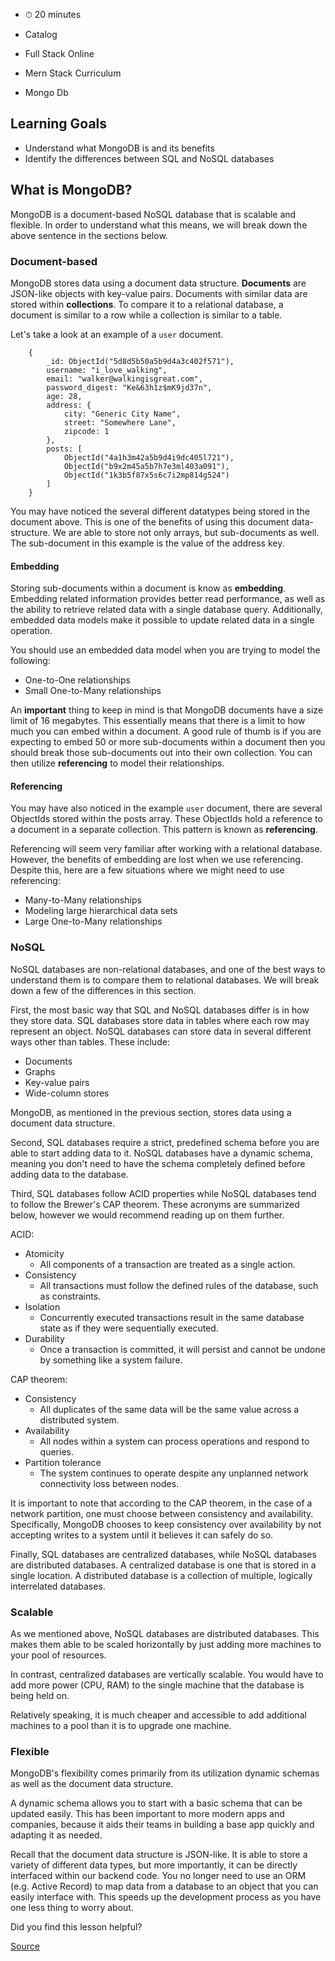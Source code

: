 

- ⏱ 20 minutes

- Catalog
- Full Stack Online
- Mern Stack Curriculum
- Mongo Db

## Learning Goals

- Understand what MongoDB is and its benefits
- Identify the differences between SQL and NoSQL databases

## What is MongoDB?

MongoDB is a document-based NoSQL database that is scalable and flexible. In order to understand what this means, we will break down the above sentence in the sections below.

### Document-based

MongoDB stores data using a document data structure. **Documents** are JSON-like objects with key-value pairs. Documents with similar data are stored within **collections**. To compare it to a relational database, a document is similar to a row while a collection is similar to a table.

Let's take a look at an example of a `user` document.

        {
            _id: ObjectId("5d8d5b50a5b9d4a3c402f571"),
            username: "i_love_walking",
            email: "walker@walkingisgreat.com",
            password_digest: "Ke&63h1z$mK9jd37n",
            age: 28,
            address: {
                city: "Generic City Name",
                street: "Somewhere Lane",
                zipcode: 1
            },
            posts: [
                ObjectId("4a1h3m42a5b9d4i9dc405l721"),
                ObjectId("b9x2m45a5b7h7e3ml403a091"),
                ObjectId("1k3b5f87x5s6c7i2mp814g524")
            ]
        }

You may have noticed the several different datatypes being stored in the document above. This is one of the benefits of using this document data-structure. We are able to store not only arrays, but sub-documents as well. The sub-document in this example is the value of the address key.

#### Embedding

Storing sub-documents within a document is know as **embedding**. Embedding related information provides better read performance, as well as the ability to retrieve related data with a single database query. Additionally, embedded data models make it possible to update related data in a single operation.

You should use an embedded data model when you are trying to model the following:

- One-to-One relationships
- Small One-to-Many relationships

An **important** thing to keep in mind is that MongoDB documents have a size limit of 16 megabytes. This essentially means that there is a limit to how much you can embed within a document. A good rule of thumb is if you are expecting to embed 50 or more sub-documents within a document then you should break those sub-documents out into their own collection. You can then utilize **referencing** to model their relationships.

#### Referencing

You may have also noticed in the example `user` document, there are several ObjectIds stored within the posts array. These ObjectIds hold a reference to a document in a separate collection. This pattern is known as **referencing**.

Referencing will seem very familiar after working with a relational database. However, the benefits of embedding are lost when we use referencing. Despite this, here are a few situations where we might need to use referencing:

- Many-to-Many relationships
- Modeling large hierarchical data sets
- Large One-to-Many relationships

### NoSQL

NoSQL databases are non-relational databases, and one of the best ways to understand them is to compare them to relational databases. We will break down a few of the differences in this section.

First, the most basic way that SQL and NoSQL databases differ is in how they store data. SQL databases store data in tables where each row may represent an object. NoSQL databases can store data in several different ways other than tables. These include:

- Documents
- Graphs
- Key-value pairs
- Wide-column stores

MongoDB, as mentioned in the previous section, stores data using a document data structure.

Second, SQL databases require a strict, predefined schema before you are able to start adding data to it. NoSQL databases have a dynamic schema, meaning you don't need to have the schema completely defined before adding data to the database.

Third, SQL databases follow ACID properties while NoSQL databases tend to follow the Brewer's CAP theorem. These acronyms are summarized below, however we would recommend reading up on them further.

ACID:

- Atomicity
  - All components of a transaction are treated as a single action.
- Consistency
  - All transactions must follow the defined rules of the database, such as constraints.
- Isolation
  - Concurrently executed transactions result in the same database state as if they were sequentially executed.
- Durability
  - Once a transaction is committed, it will persist and cannot be undone by something like a system failure.

CAP theorem:

- Consistency
  - All duplicates of the same data will be the same value across a distributed system.
- Availability
  - All nodes within a system can process operations and respond to queries.
- Partition tolerance
  - The system continues to operate despite any unplanned network connectivity loss between nodes.

It is important to note that according to the CAP theorem, in the case of a network partition, one must choose between consistency and availability. Specifically, MongoDB chooses to keep consistency over availability by not accepting writes to a system until it believes it can safely do so.

Finally, SQL databases are centralized databases, while NoSQL databases are distributed databases. A centralized database is one that is stored in a single location. A distributed database is a collection of multiple, logically interrelated databases.

### Scalable

As we mentioned above, NoSQL databases are distributed databases. This makes them able to be scaled horizontally by just adding more machines to your pool of resources.

In contrast, centralized databases are vertically scalable. You would have to add more power (CPU, RAM) to the single machine that the database is being held on.

Relatively speaking, it is much cheaper and accessible to add additional machines to a pool than it is to upgrade one machine.

### Flexible

MongoDB's flexibility comes primarily from its utilization dynamic schemas as well as the document data structure.

A dynamic schema allows you to start with a basic schema that can be updated easily. This has been important to more modern apps and companies, because it aids their teams in building a base app quickly and adapting it as needed.

Recall that the document data structure is JSON-like. It is able to store a variety of different data types, but more importantly, it can be directly interfaced within our backend code. You no longer need to use an ORM (e.g. Active Record) to map data from a database to an object that you can easily interface with. This speeds up the development process as you have one less thing to worry about.

Did you find this lesson helpful?

[Source](https://open.appacademy.io/learn/full-stack-online/mern-stack-curriculum/mongo-db)
